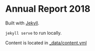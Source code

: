 # Annual Report 2018

Built with [Jekyll](https://jekyllrb.com/).

`jekyll serve` to run locally.

Content is located in [_data/content.yml](_data/content.yml)

